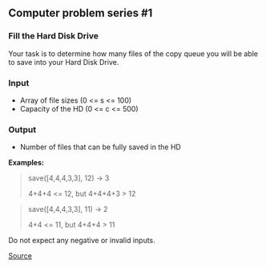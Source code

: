 ## Computer problem series #1

### Fill the Hard Disk Drive

Your task is to determine how many files of the copy queue you will be able to save into your Hard Disk Drive.

### Input

* Array of file sizes (0 <= s <= 100)
* Capacity of the HD (0 <= c <= 500)

### Output

* Number of files that can be fully saved in the HD

**Examples:**

> save([4,4,4,3,3], 12) -> 3
>
> 4+4+4 <= 12, but 4+4+4+3 > 12

> save([4,4,4,3,3], 11) -> 2
>
> 4+4 <= 11, but 4+4+4 > 11

Do not expect any negative or invalid inputs.

[Source](https://www.codewars.com/kata/5d49c93d089c6e000ff8428c/train/python)